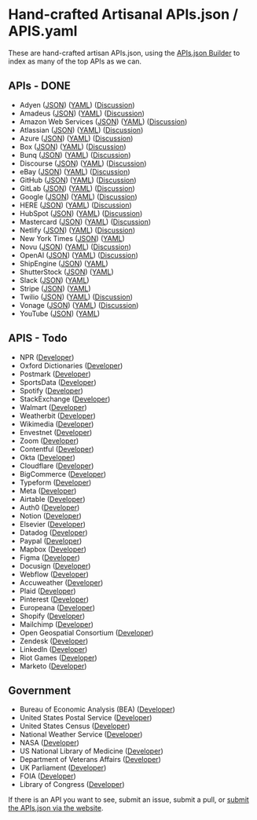 # Hand-crafted Artisanal APIs.json / APIS.yaml
These are hand-crafted artisan APIs.json, using the [APIs.json Builder](http://builder.apisyaml.org/) to index as many of the top APIs as we can.

## APIs - DONE

- Adyen ([JSON](apis/adyen.json)) ([YAML](apis/adyen.yml)) ([Discussion](https://github.com/orgs/api-search/discussions/31))
- Amadeus ([JSON](apis/amadeus.json)) ([YAML](apis/amadeus.yml)) ([Discussion](https://github.com/orgs/api-search/discussions/32))
- Amazon Web Services ([JSON](apis/amazon-web-services.json)) ([YAML](apis/amazon-web-services.yml)) ([Discussion](https://github.com/orgs/api-search/discussions/22))
- Atlassian ([JSON](apis/atlassian.json)) ([YAML](apis/atlassian.yml)) ([Discussion](https://github.com/orgs/api-search/discussions/30))
- Azure ([JSON](apis/microsoft-azure.json)) ([YAML](apis/microsoft-azure.yml)) ([Discussion](https://github.com/orgs/api-search/discussions/23))
- Box ([JSON](apis/box.json)) ([YAML](apis/box.yml)) ([Discussion](https://github.com/orgs/api-search/discussions/25))
- Bunq ([JSON](apis/bunq.json)) ([YAML](apis/bunq.yml)) ([Discussion](https://github.com/orgs/api-search/discussions/33))
- Discourse ([JSON](apis/discourse.json)) ([YAML](apis/discourse.yml)) ([Discussion](https://github.com/orgs/api-search/discussions/34))
- eBay ([JSON](apis/ebay.json)) ([YAML](apis/ebay.yml)) ([Discussion](https://github.com/orgs/api-search/discussions/26))
- GitHub ([JSON](apis/github.json)) ([YAML](apis/github.yml)) ([Discussion](https://github.com/orgs/api-search/discussions/28))
- GitLab ([JSON](apis/gitlab.json)) ([YAML](apis/gitlab.yml)) ([Discussion](https://github.com/orgs/api-search/discussions/29))
- Google ([JSON](apis/google.json)) ([YAML](apis/google.yml)) ([Discussion](https://github.com/orgs/api-search/discussions/24))
- HERE ([JSON](apis/here.json)) ([YAML](apis/here.yml)) ([Discussion](https://github.com/orgs/api-search/discussions/35))
- HubSpot ([JSON](apis/hubspot.json)) ([YAML](apis/hubspot.yml)) ([Discussion](https://github.com/orgs/api-search/discussions/36))
- Mastercard ([JSON](apis/mastercard.json)) ([YAML](apis/mastercard.yml)) ([Discussion](https://github.com/orgs/api-search/discussions/37))
- Netlify ([JSON](apis/netlify.json)) ([YAML](apis/netlify.yml)) ([Discussion](https://github.com/orgs/api-search/discussions/38))
- New York Times ([JSON](apis/new-york-times.json)) ([YAML](apis/new-york-times.yml))
- Novu ([JSON](apis/novu.json)) ([YAML](apis/novu.yml)) ([Discussion](https://github.com/orgs/api-search/discussions/39))
- OpenAI ([JSON](apis/openai.json)) ([YAML](apis/openai.yml)) ([Discussion](https://github.com/orgs/api-search/discussions/27))
- ShipEngine ([JSON](apis/shipengine.json)) ([YAML](apis/shipengine.yml))
- ShutterStock ([JSON](apis/shutterstock.json)) ([YAML](apis/shutterstock.yml))
- Slack ([JSON](apis/slack.json)) ([YAML](apis/slack.yml))
- Stripe ([JSON](apis/stripe.json)) ([YAML](apis/stripe.yml))
- Twilio ([JSON](apis/twilio.json)) ([YAML](apis/twilio.yml)) ([Discussion](https://github.com/orgs/api-search/discussions/21))
- Vonage ([JSON](apis/vonage.json)) ([YAML](apis/vonage.yml)) ([Discussion](https://github.com/orgs/api-search/discussions/39))
- YouTube ([JSON](apis/youtube.json)) ([YAML](apis/youtube.yml))

## APIS - Todo

- NPR ([Developer](https://dev.npr.org/))
- Oxford Dictionaries ([Developer](https://developer.oxforddictionaries.com/))
- Postmark ([Developer](https://postmarkapp.com/))
- SportsData ([Developer](https://sportsdata.io/))
- Spotify ([Developer](https://developer.spotify.com/documentation/web-api))
- StackExchange ([Developer](https://api.stackexchange.com/))
- Walmart ([Developer](https://developer.walmart.com/))
- Weatherbit ([Developer](https://www.weatherbit.io/))
- Wikimedia ([Developer](https://www.mediawiki.org/wiki/API:REST_API))
- Envestnet ([Developer](https://developer.envestnet.com/))
- Zoom ([Developer](https://developers.zoom.us/docs/))
- Contentful ([Developer](https://www.contentful.com/developers/))
- Okta ([Developer](https://developer.okta.com/))
- Cloudflare ([Developer](https://developers.cloudflare.com/))
- BigCommerce ([Developer](https://developer.bigcommerce.com/))
- Typeform ([Developer](https://www.typeform.com/developers/))
- Meta ([Developer](https://developers.facebook.com/))
- Airtable ([Developer](https://airtable.com/developers))
- Auth0 ([Developer](https://auth0.com/docs))
- Notion ([Developer](https://developers.notion.com/))
- Elsevier ([Developer](https://dev.elsevier.com/))
- Datadog ([Developer](https://docs.datadoghq.com/))
- Paypal ([Developer](https://developer.paypal.com/home/))
- Mapbox ([Developer](https://docs.mapbox.com/api/overview/))
- Figma ([Developer](https://www.figma.com/developers/api))
- Docusign ([Developer](https://www.docusign.com/products/apis))
- Webflow ([Developer](https://developers.webflow.com/))
- Accuweather ([Developer](https://developer.accuweather.com/apis))
- Plaid ([Developer](https://plaid.com/docs/))
- Pinterest ([Developer](https://developers.pinterest.com/))
- Europeana ([Developer](https://pro.europeana.eu/page/apis))
- Shopify ([Developer](https://shopify.dev/docs))
- Mailchimp ([Developer](https://mailchimp.com/developer/))
- Open Geospatial Consortium ([Developer](https://ogcapi.ogc.org/))
- Zendesk ([Developer](https://developer.zendesk.com/documentation))
- LinkedIn ([Developer](https://developer.linkedin.com/))
- Riot Games ([Developer](https://developer.riotgames.com/))
- Marketo ([Developer](https://developers.marketo.com/))

## Government

- Bureau of Economic Analysis (BEA) ([Developer](https://www.bea.gov/tools/))
- United States Postal Service ([Developer](https://www.usps.com/business/web-tools-apis/))
- United States Census ([Developer](https://www.census.gov/data/developers.html))
- National Weather Service ([Developer](https://www.weather.gov/documentation/services-web-api))
- NASA ([Developer](https://api.nasa.gov/))
- US National Library of Medicine ([Developer](https://www.ncbi.nlm.nih.gov/home/develop/api/))
- Department of Veterans Affairs ([Developer](https://developer.va.gov/))
- UK Parliament ([Developer](https://developer.parliament.uk/))
- FOIA ([Developer](https://www.foia.gov/developer/))
- Library of Congress ([Developer](https://www.loc.gov/apis/))

If there is an API you want to see, submit an issue, submit a pull, or [submit the APIs.json via the website](https://apis-io-site.apievangelist.com/add/).

